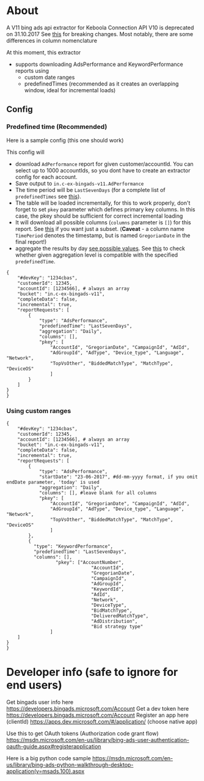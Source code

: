 # About
A V11 bing ads api extractor for Keboola Connection
API V10 is deprecated on 31.10.2017
See [this](https://msdn.microsoft.com/en-us/library/bing-ads-api-migration-guide(v=msads.100).aspx#Reporting) for breaking changes. Most notably, there are some differences in column nomenclature

At this moment, this extractor 
- supports downloading AdsPerformance and KeywordPerformance reports using  
  - custom date ranges
  - predefinedTimes (recommended as it creates an overlapping window, ideal for incremental loads)

## Config
### Predefined time (Recommended)
Here is a sample config (this one should work)

This config will 
- download `AdPerformance` report for given customer/accountId. You can select up to 1000 accountIds, so you dont have to create an extractor config for each account.
- Save output to `in.c-ex-bingads-v11.AdPerformance`
- The time period will be `LastSevenDays` (for a complete list of `predefinedTimes` see [this](https://msdn.microsoft.com/en-us/library/bing-ads-reporting-reporttimeperiod.aspx)).
- The table will be loaded incrementally, for this to work properly, don't forget to set `pkey` parameter which defines primary key columns. In this case, the pkey should be sufficient for correct incremental loading
- It will download all possible columns (`columns` parameter is `[]`) for this report. See [this](https://msdn.microsoft.com/en-us/library/bing-ads-reporting-adperformancereportcolumn.aspx) if you want just a subset. (**Caveat** - a column name `TimePeriod` denotes the timestamp, but is named `GregorianDate` in the final report!)
- aggregate the results by day [see possible values](https://msdn.microsoft.com/en-us/library/bing-ads-reporting-nonhourlyreportaggregation.aspx). See [this](https://msdn.microsoft.com/en-US/library/bing-ads-get-reports-guide.aspx#Aggregation_Time) to check whether given aggregation level is compatible with the specified `predefinedTime`.


```
{
    "#devKey": "1234cbas",
    "customerId": 12345,
    "accountId": [1234566], # always an array
    "bucket": "in.c-ex-bingads-v11",
    "completeData": false,
    "incremental": true,
    "reportRequests": [
        {
            "type": "AdsPerformance",
            "predefinedTime": "LastSevenDays",
            "aggregation": "Daily",
            "columns": [],
            "pkey": [
                "AccountId", "GregorianDate", "CampaignId", "AdId",
                "AdGroupId", "AdType", "Device_type", "Language", "Network",
                "TopVsOther", "BiddedMatchType", "MatchType", "DeviceOS"
                ]
        }
    ]
}
}
```

### Using custom ranges


```
{
    "#devKey": "1234cbas",
    "customerId": 12345,
    "accountId": [1234566], # always an array
    "bucket": "in.c-ex-bingads-v11",
    "completeData": false,
    "incremental": true,
    "reportRequests": [
        {
            "type": "AdsPerformance",
            "startDate": "23-06-2017", #dd-mm-yyyy format, if you omit endDate parameter, 'today' is used
            "aggregation": "Daily",
            "columns": [], #leave blank for all columns
            "pkey": [
                "AccountId", "GregorianDate", "CampaignId", "AdId",
                "AdGroupId", "AdType", "Device_type", "Language", "Network",
                "TopVsOther", "BiddedMatchType", "MatchType", "DeviceOS"
                ]
        },
        {
          "type": "KeywordPerformance",
          "predefinedTime": "LastSevenDays",
          "columns": [],
                  "pkey": ["AccountNumber",
                               "AccountId",
                               "GregorianDate",
                               "CampaignId",
                               "AdGroupId",
                               "KeywordId",
                               "AdId",
                               "Network",
                               "DeviceType",
                               "BidMatchType",
                               "DeliveredMatchType",
                               "AdDistribution",
                               "Bid strategy type"
                ]
    ]
}
}
```

# Developer info (safe to ignore for end users)

Get bingads user info here https://developers.bingads.microsoft.com/Account
Get a dev token here https://developers.bingads.microsoft.com/Account
Register an app here (clientId) https://apps.dev.microsoft.com/#/application/ (choose native app)

Use this to get OAuth tokens (Authorization code grant flow) https://msdn.microsoft.com/en-us/library/bing-ads-user-authentication-oauth-guide.aspx#registerapplication

Here is a big python code sample https://msdn.microsoft.com/en-us/library/bing-ads-python-walkthrough-desktop-application(v=msads.100).aspx

